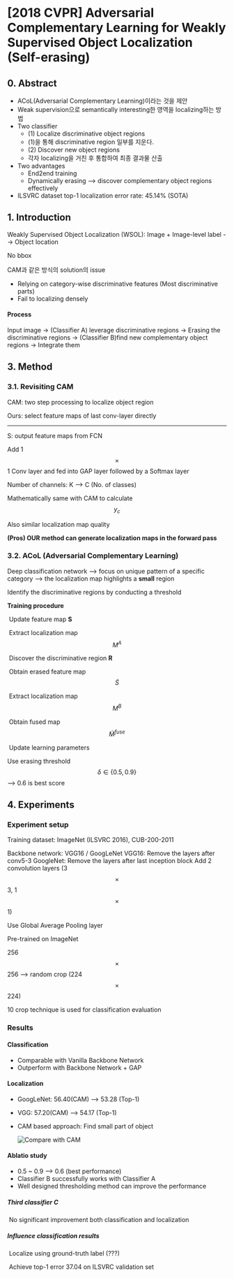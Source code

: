 # [2018 CVPR] Adversarial Complementary Learning for Weakly Supervised Object Localization (Self-erasing)

## 0. Abstract

- ACoL(Adversarial Complementary Learning)이라는 것을 제안
- Weak supervision으로 semantically interesting한 영역을 localizing하는 방법
- Two classifier
  - (1) Localize discriminative object regions
  - (1)을 통해 discriminative region 일부를 지운다.
  - (2) Discover new object regions
  - 각자 localizing을 거친 후 통합하여 최종 결과물 산출
- Two advantages
  - End2end training
  - Dynamically erasing --> discover complementary object regions effectively
- ILSVRC dataset top-1 localization error rate: 45.14% (SOTA)



## 1. Introduction

Weakly Supervised Object Localization (WSOL):
Image + Image-level label --> Object location 

No bbox

CAM과 같은 방식의 solution의 issue

* Relying on category-wise discriminative features (Most discriminative parts)
* Fail to localizing densely

#### Process

Input image -> (Classifier A) leverage discriminative regions -> Erasing the discriminative regions -> (Classifier B)find new complementary object regions
-> Integrate them 



## 3. Method

### 3.1. Revisiting CAM

CAM: two step processing to localize object region

Ours: select feature maps of last conv-layer directly

----

S: output feature maps from FCN

Add 1$$\times$$1 Conv layer and fed into GAP layer followed by a Softmax layer

Number of channels: K --> C (No. of classes)

Mathematically same with CAM to calculate $$y_c$$ 

Also similar localization map quality

**(Pros) OUR method can generate localization maps in the forward pass**

### 3.2. ACoL (Adversarial Complementary Learning)

Deep classification network
--> focus on unique pattern of a specific category
--> the localization map highlights a __small__ region

Identify the discriminative regions by conducting a threshold

**Training procedure**

​	Update feature map **S**

​	Extract localization map $$M^A$$

​	Discover the discriminative region **R**

​	Obtain erased feature map $$\tilde{S}$$

​	Extract localization map $$M^B$$

​	Obtain fused map $$\tilde{M}^{fuse}$$

​	Update learning parameters

Use erasing threshold $$\delta \in \{0.5, 0.9\}$$ --> 0.6 is best score

## 4. Experiments

### Experiment setup

Training dataset: ImageNet (ILSVRC 2016), CUB-200-2011

Backbone network: VGG16 / GoogLeNet
	VGG16: Remove the layers after conv5-3
	GoogleNet: Remove the layers after last inception block
	Add 2 convolution layers (3$$\times$$3, 1$$\times$$1)

Use Global Average Pooling layer

Pre-trained on ImageNet

256$$\times$$256 --> random crop (224$$\times$$224)

10 crop technique is used for classification evaluation

### Results

#### Classification

* Comparable with Vanilla Backbone Network
* Outperform with Backbone Network + GAP



#### Localization

* GoogLeNet: 56.40(CAM) --> 53.28 (Top-1)

* VGG: 57.20(CAM) --> 54.17 (Top-1)

* CAM based approach: Find small part of object

  ![Compare with CAM](https://daehyun-bae.github.io/img/post/191005_acol_0.png)

#### Ablatio study

* 0.5 ~ 0.9 --> 0.6 (best performance)
* Classifier B successfully works with Classifier A
* Well designed thresholding method can improve the performance

##### Third classifier C

​	No significant improvement both classification and localization



##### Influence classification results

​	Localize using ground-truth label (???)

​	Achieve top-1 error 37.04 on ILSVRC validation set

